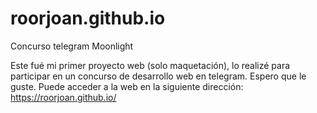 # roorjoan.github.io
Concurso telegram Moonlight

Este fué mi primer proyecto web (solo maquetación), lo realizé para participar en un concurso de desarrollo web en telegram.
Espero que le guste.
Puede acceder a la web en la siguiente dirección:
https://roorjoan.github.io/

